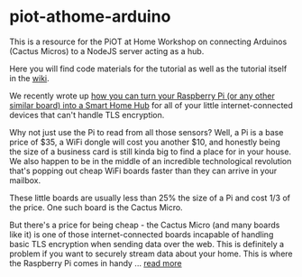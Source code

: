 # piot-athome-arduino
This is a resource for the PiOT at Home Workshop on connecting Arduinos (Cactus Micros) to a NodeJS server acting as a hub.

Here you will find code materials for the tutorial as well as the tutorial itself in the [wiki](https://github.com/InitialState/piot-athome-arduino/wiki).

We recently wrote up [how you can turn your Raspberry Pi (or any other similar board) into a Smart Home Hub](https://github.com/InitialState/node-hub/wiki) for all of your little internet-connected devices that can't handle TLS encryption.

Why not just use the Pi to read from all those sensors? Well, a Pi is a base price of $35, a WiFi dongle will cost you another $10, and honestly being the size of a business card is still kinda big to find a place for in your house. We also happen to be in the middle of an incredible technological revolution that's popping out cheap WiFi boards faster than they can arrive in your mailbox.

These little boards are usually less than 25% the size of a Pi and cost 1/3 of the price. One such board is the Cactus Micro.

But there's a price for being cheap - the Cactus Micro (and many boards like it) is one of those internet-connected boards incapable of handling basic TLS encryption when sending data over the web. This is definitely a problem if you want to securely stream data about your home. This is where the Raspberry Pi comes in handy ... [read more](https://github.com/InitialState/piot-athome-arduino/wiki)
